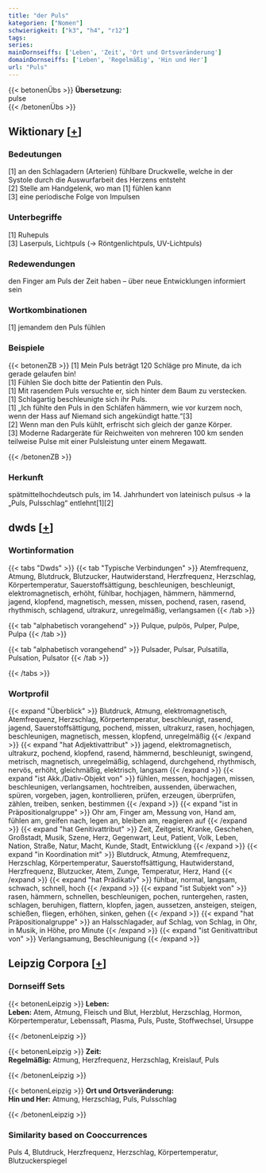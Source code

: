 ```yaml
---
title: "der Puls"
kategorien: ["Nomen"]
schwierigkeit: ["k3", "h4", "r12"]
tags:
series:
mainDornseiffs: ['Leben', 'Zeit', 'Ort und Ortsveränderung']
domainDornseiffs: ['Leben', 'Regelmäßig', 'Hin und Her']
url: "Puls"
---
```


{{< betonenÜbs >}}
**Übersetzung:**  
pulse  
{{< /betonenÜbs >}}

## Wiktionary [[+](https://de.wiktionary.org/wiki/Puls)]

### Bedeutungen
[1] an den Schlagadern (Arterien) fühlbare Druckwelle, welche in der Systole durch die Auswurfarbeit des Herzens entsteht  
[2] Stelle am Handgelenk, wo man [1] fühlen kann  
[3] eine periodische Folge von Impulsen  

### Unterbegriffe
[1] Ruhepuls  
[3] Laserpuls, Lichtpuls (→ Röntgenlichtpuls, UV-Lichtpuls)  

### Redewendungen
den Finger am Puls der Zeit haben – über neue Entwicklungen informiert sein  

### Wortkombinationen
[1] jemandem den Puls fühlen  

### Beispiele
{{< betonenZB >}}
[1] Mein Puls beträgt 120 Schläge pro Minute, da ich gerade gelaufen bin!  
[1] Fühlen Sie doch bitte der Patientin den Puls.  
[1] Mit rasendem Puls versuchte er, sich hinter dem Baum zu verstecken.  
[1] Schlagartig beschleunigte sich ihr Puls.  
[1] „Ich fühlte den Puls in den Schläfen hämmern, wie vor kurzem noch, wenn der Hass auf Niemand sich angekündigt hatte.“[3]  
[2] Wenn man den Puls kühlt, erfrischt sich gleich der ganze Körper.  
[3] Moderne Radargeräte für Reichweiten von mehreren 100 km senden teilweise Pulse mit einer Pulsleistung unter einem Megawatt.  

{{< /betonenZB >}}
### Herkunft
spätmittelhochdeutsch puls, im 14. Jahrhundert von lateinisch pulsus → la „Puls, Pulsschlag“ entlehnt[1][2]  



## dwds [[+](https://www.dwds.de/wb/Puls)]

### Wortinformation
{{< tabs "Dwds" >}}
{{< tab "Typische Verbindungen" >}}
Atemfrequenz, Atmung, Blutdruck, Blutzucker, Hautwiderstand, Herzfrequenz, Herzschlag, Körpertemperatur, Sauerstoffsättigung, beschleunigen, beschleunigt, elektromagnetisch, erhöht, fühlbar, hochjagen, hämmern, hämmernd, jagend, klopfend, magnetisch, messen, missen, pochend, rasen, rasend, rhythmisch, schlagend, ultrakurz, unregelmäßig, verlangsamen
{{< /tab >}}

{{< tab "alphabetisch vorangehend" >}}
Pulque, pulpös, Pulper, Pulpe, Pulpa
{{< /tab >}}

{{< tab "alphabetisch vorangehend" >}}
Pulsader, Pulsar, Pulsatilla, Pulsation, Pulsator
{{< /tab >}}

{{< /tabs >}}

### Wortprofil
{{< expand "Überblick" >}} Blutdruck, Atmung, elektromagnetisch, Atemfrequenz, Herzschlag, Körpertemperatur, beschleunigt, rasend, jagend, Sauerstoffsättigung, pochend, missen, ultrakurz, rasen, hochjagen, beschleunigen, magnetisch, messen, klopfend, unregelmäßig {{< /expand >}}
{{< expand "hat Adjektivattribut" >}} jagend, elektromagnetisch, ultrakurz, pochend, klopfend, rasend, hämmernd, beschleunigt, swingend, metrisch, magnetisch, unregelmäßig, schlagend, durchgehend, rhythmisch, nervös, erhöht, gleichmäßig, elektrisch, langsam {{< /expand >}}
{{< expand "ist Akk./Dativ-Objekt von" >}} fühlen, messen, hochjagen, missen, beschleunigen, verlangsamen, hochtreiben, aussenden, überwachen, spüren, vorgeben, jagen, kontrollieren, prüfen, erzeugen, überprüfen, zählen, treiben, senken, bestimmen {{< /expand >}}
{{< expand "ist in Präpositionalgruppe" >}} Ohr am, Finger am, Messung von, Hand am, fühlen am, greifen nach, legen an, bleiben am, reagieren auf {{< /expand >}}
{{< expand "hat Genitivattribut" >}} Zeit, Zeitgeist, Kranke, Geschehen, Großstadt, Musik, Szene, Herz, Gegenwart, Leut, Patient, Volk, Leben, Nation, Straße, Natur, Macht, Kunde, Stadt, Entwicklung {{< /expand >}}
{{< expand "in Koordination mit" >}} Blutdruck, Atmung, Atemfrequenz, Herzschlag, Körpertemperatur, Sauerstoffsättigung, Hautwiderstand, Herzfrequenz, Blutzucker, Atem, Zunge, Temperatur, Herz, Hand {{< /expand >}}
{{< expand "hat Prädikativ" >}} fühlbar, normal, langsam, schwach, schnell, hoch {{< /expand >}}
{{< expand "ist Subjekt von" >}} rasen, hämmern, schnellen, beschleunigen, pochen, runtergehen, rasten, schlagen, beruhigen, flattern, klopfen, jagen, aussetzen, ansteigen, steigen, schießen, fliegen, erhöhen, sinken, gehen {{< /expand >}}
{{< expand "hat Präpositionalgruppe" >}} an Halsschlagader, auf Schlag, von Schlag, in Ohr, in Musik, in Höhe, pro Minute {{< /expand >}}
{{< expand "ist Genitivattribut von" >}} Verlangsamung, Beschleunigung {{< /expand >}}

## Leipzig Corpora [[+](https://corpora.uni-leipzig.de/en/res?word=Puls&corpusId=deu_newscrawl-public_2018)]

### Dornseiff Sets
{{< betonenLeipzig >}}
**Leben:**  
**Leben:** Atem, Atmung, Fleisch und Blut, Herzblut, Herzschlag, Hormon, Körpertemperatur, Lebenssaft, Plasma, Puls, Puste, Stoffwechsel, Ursuppe  

{{< /betonenLeipzig >}}


{{< betonenLeipzig >}}
**Zeit:**  
**Regelmäßig:** Atmung, Herzfrequenz, Herzschlag, Kreislauf, Puls  

{{< /betonenLeipzig >}}


{{< betonenLeipzig >}}
**Ort und Ortsveränderung:**  
**Hin und Her:** Atmung, Herzschlag, Puls, Pulsschlag  

{{< /betonenLeipzig >}}

### Similarity based on Cooccurrences
Puls 4, Blutdruck, Herzfrequenz, Herzschlag, Körpertemperatur, Blutzuckerspiegel

